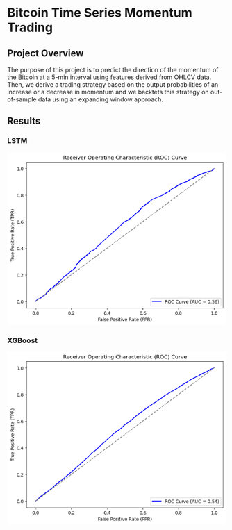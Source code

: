 # Bitcoin Time Series Momentum Trading 

## Project Overview

The purpose of this project is to predict the direction of the momentum of the Bitcoin at a 5-min interval using features derived from OHLCV data. Then, we derive a trading strategy based on the output probabilities of an increase or a decrease in momentum and we backtets this strategy on out-of-sample data using an expanding window approach.




## Results

### LSTM
<img src="plots/roc_lstm.png" style="width: 700px;" />

### XGBoost
<img src="plots/roc_xgboost.png" style="width: 700px;" />

